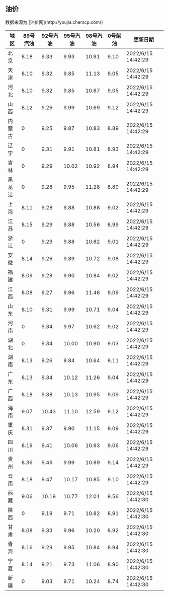 
<!DOCTYPE html>
<html lang="zh-cn">
<head>
<link href="https://cdn.jsdelivr.net/gh/RookieFanzk/link/github.css" rel="stylesheet">
</head>

<body>
<h2>油价</h2>
<p>数据来源为 [油价网](http://youjia.chemcp.com/) </p>
<table>
<thead>
<tr>
<th>地区</th>
<th>89号汽油</th>
<th>92号汽油</th>
<th>95号汽油</th>
<th>98号汽油</th>
<th>0号柴油</th>
<th>更新日期</th>
</tr>
</thead>
<tbody>
<tr>
<td>北京</td>
<td>8.18</td>
<td>9.33</td>
<td>9.93</td>
<td>10.91</td>
<td>9.10</td>
<td>2022/6/15 14:42:29</td>
</tr>
<tr>
<td>天津</td>
<td>8.10</td>
<td>9.32</td>
<td>9.85</td>
<td>11.13</td>
<td>9.05</td>
<td>2022/6/15 14:42:29</td>
</tr>
<tr>
<td>河北</td>
<td>8.10</td>
<td>9.32</td>
<td>9.85</td>
<td>10.67</td>
<td>9.05</td>
<td>2022/6/15 14:42:29</td>
</tr>
<tr>
<td>山西</td>
<td>8.12</td>
<td>9.26</td>
<td>9.99</td>
<td>10.69</td>
<td>9.12</td>
<td>2022/6/15 14:42:29</td>
</tr>
<tr>
<td>内蒙古</td>
<td>0</td>
<td>9.25</td>
<td>9.87</td>
<td>10.83</td>
<td>8.89</td>
<td>2022/6/15 14:42:29</td>
</tr>
<tr>
<td>辽宁</td>
<td>0</td>
<td>9.31</td>
<td>9.91</td>
<td>10.81</td>
<td>8.93</td>
<td>2022/6/15 14:42:29</td>
</tr>
<tr>
<td>吉林</td>
<td>0</td>
<td>9.29</td>
<td>10.02</td>
<td>10.92</td>
<td>8.94</td>
<td>2022/6/15 14:42:29</td>
</tr>
<tr>
<td>黑龙江</td>
<td>0</td>
<td>9.28</td>
<td>9.95</td>
<td>11.28</td>
<td>8.80</td>
<td>2022/6/15 14:42:29</td>
</tr>
<tr>
<td>上海</td>
<td>8.11</td>
<td>9.28</td>
<td>9.88</td>
<td>10.88</td>
<td>9.02</td>
<td>2022/6/15 14:42:29</td>
</tr>
<tr>
<td>江苏</td>
<td>8.15</td>
<td>9.29</td>
<td>9.88</td>
<td>10.56</td>
<td>8.99</td>
<td>2022/6/15 14:42:29</td>
</tr>
<tr>
<td>浙江</td>
<td>0</td>
<td>9.29</td>
<td>9.88</td>
<td>10.82</td>
<td>9.01</td>
<td>2022/6/15 14:42:29</td>
</tr>
<tr>
<td>安徽</td>
<td>8.14</td>
<td>9.26</td>
<td>9.89</td>
<td>10.72</td>
<td>9.08</td>
<td>2022/6/15 14:42:29</td>
</tr>
<tr>
<td>福建</td>
<td>8.09</td>
<td>9.28</td>
<td>9.90</td>
<td>10.84</td>
<td>9.02</td>
<td>2022/6/15 14:42:29</td>
</tr>
<tr>
<td>江西</td>
<td>8.08</td>
<td>9.27</td>
<td>9.96</td>
<td>11.46</td>
<td>9.09</td>
<td>2022/6/15 14:42:29</td>
</tr>
<tr>
<td>山东</td>
<td>8.10</td>
<td>9.31</td>
<td>9.99</td>
<td>10.71</td>
<td>9.04</td>
<td>2022/6/15 14:42:29</td>
</tr>
<tr>
<td>河南</td>
<td>0</td>
<td>9.34</td>
<td>9.97</td>
<td>10.62</td>
<td>9.02</td>
<td>2022/6/15 14:42:29</td>
</tr>
<tr>
<td>湖北</td>
<td>0</td>
<td>9.34</td>
<td>10.00</td>
<td>10.90</td>
<td>9.03</td>
<td>2022/6/15 14:42:29</td>
</tr>
<tr>
<td>湖南</td>
<td>8.13</td>
<td>9.26</td>
<td>9.84</td>
<td>10.64</td>
<td>9.11</td>
<td>2022/6/15 14:42:29</td>
</tr>
<tr>
<td>广东</td>
<td>8.13</td>
<td>9.34</td>
<td>10.12</td>
<td>11.26</td>
<td>9.04</td>
<td>2022/6/15 14:42:29</td>
</tr>
<tr>
<td>广西</td>
<td>8.18</td>
<td>9.38</td>
<td>10.13</td>
<td>10.95</td>
<td>9.09</td>
<td>2022/6/15 14:42:29</td>
</tr>
<tr>
<td>海南</td>
<td>9.07</td>
<td>10.43</td>
<td>11.10</td>
<td>12.59</td>
<td>9.12</td>
<td>2022/6/15 14:42:29</td>
</tr>
<tr>
<td>重庆</td>
<td>8.31</td>
<td>9.37</td>
<td>9.90</td>
<td>11.15</td>
<td>9.09</td>
<td>2022/6/15 14:42:29</td>
</tr>
<tr>
<td>四川</td>
<td>8.19</td>
<td>9.41</td>
<td>10.06</td>
<td>10.93</td>
<td>9.06</td>
<td>2022/6/15 14:42:29</td>
</tr>
<tr>
<td>贵州</td>
<td>8.36</td>
<td>9.46</td>
<td>9.99</td>
<td>10.89</td>
<td>9.14</td>
<td>2022/6/15 14:42:29</td>
</tr>
<tr>
<td>云南</td>
<td>8.18</td>
<td>9.47</td>
<td>10.17</td>
<td>10.85</td>
<td>9.10</td>
<td>2022/6/15 14:42:29</td>
</tr>
<tr>
<td>西藏</td>
<td>9.06</td>
<td>10.19</td>
<td>10.77</td>
<td>12.01</td>
<td>9.56</td>
<td>2022/6/15 14:42:30</td>
</tr>
<tr>
<td>陕西</td>
<td>0</td>
<td>9.19</td>
<td>9.71</td>
<td>10.82</td>
<td>8.91</td>
<td>2022/6/15 14:42:30</td>
</tr>
<tr>
<td>甘肃</td>
<td>8.08</td>
<td>9.33</td>
<td>9.96</td>
<td>10.20</td>
<td>8.92</td>
<td>2022/6/15 14:42:30</td>
</tr>
<tr>
<td>青海</td>
<td>8.16</td>
<td>9.29</td>
<td>9.95</td>
<td>10.84</td>
<td>8.94</td>
<td>2022/6/15 14:42:30</td>
</tr>
<tr>
<td>宁夏</td>
<td>8.14</td>
<td>9.21</td>
<td>9.73</td>
<td>11.06</td>
<td>8.90</td>
<td>2022/6/15 14:42:30</td>
</tr>
<tr>
<td>新疆</td>
<td>0</td>
<td>9.03</td>
<td>9.71</td>
<td>10.24</td>
<td>8.74</td>
<td>2022/6/15 14:42:30</td>
</tr>
</tbody>
</table>
</body>
</html>

